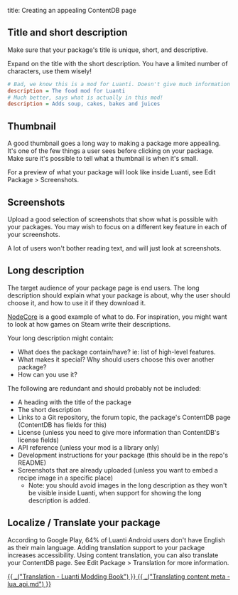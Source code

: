 title: Creating an appealing ContentDB page

## Title and short description

Make sure that your package's title is unique, short, and descriptive.

Expand on the title with the short description. You have a limited number
of characters, use them wisely!

```ini
# Bad, we know this is a mod for Luanti. Doesn't give much information other than "food"
description = The food mod for Luanti
# Much better, says what is actually in this mod!
description = Adds soup, cakes, bakes and juices
```

## Thumbnail

A good thumbnail goes a long way to making a package more appealing. It's one of the few things
a user sees before clicking on your package. Make sure it's possible to tell what a
thumbnail is when it's small.

For a preview of what your package will look like inside Luanti, see
Edit Package > Screenshots.

## Screenshots

Upload a good selection of screenshots that show what is possible with your packages.
You may wish to focus on a different key feature in each of your screenshots.

A lot of users won't bother reading text, and will just look at screenshots.

## Long description

The target audience of your package page is end users.
The long description should explain what your package is about,
why the user should choose it, and how to use it if they download it.

[NodeCore](https://content.minetest.net/packages/Warr1024/nodecore/) is a good
example of what to do. For inspiration, you might want to look at how games on
Steam write their descriptions.

Your long description might contain:

* What does the package contain/have? ie: list of high-level features.
* What makes it special? Why should users choose this over another package?
* How can you use it?

The following are redundant and should probably not be included:

* A heading with the title of the package
* The short description
* Links to a Git repository, the forum topic, the package's ContentDB page (ContentDB has fields for this)
* License (unless you need to give more information than ContentDB's license fields)
* API reference (unless your mod is a library only)
* Development instructions for your package (this should be in the repo's README)
* Screenshots that are already uploaded (unless you want to embed a recipe image in a specific place)
    * Note: you should avoid images in the long description as they won't be visible inside Luanti,
      when support for showing the long description is added.

## Localize / Translate your package

According to Google Play, 64% of Luanti Android users don't have English as their main language.
Adding translation support to your package increases accessibility. Using content translation, you
can also translate your ContentDB page. See Edit Package > Translation for more information.

<p>
    <a class="btn btn-primary me-2" href="https://rubenwardy.com/minetest_modding_book/en/quality/translations.html">
        {{ _("Translation - Luanti Modding Book") }}
    </a>
    <a class="btn btn-primary" href="https://api.minetest.net/translations/#translating-content-meta">
        {{ _("Translating content meta - lua_api.md") }}
    </a>
</p>
